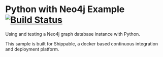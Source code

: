 Python with Neo4j Example [![Build Status](https://apibeta.shippable.com/projects/537a5cbdd7430f10004f7550/badge/master)](https://beta.shippable.com/projects/537a5cbdd7430f10004f7550)
===================
Using and testing a Neo4j graph database instance with Python.

This sample is built for Shippable, a docker based continuous integration and deployment platform.
